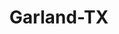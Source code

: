---
title: Garland-TX
slug: garland-tx
f_state:
- cms/state/texas.md
f_locations:
- cms/payday-loan/abc-cash-plus-788.md
- cms/payday-loan/advance-america-2324.md
- cms/payday-loan/advance-america-2365.md
- cms/payday-loan/advance-america-2366.md
- cms/payday-loan/advance-check-cashing-3267.md
- cms/payday-loan/ar-check-cash-4768.md
- cms/payday-loan/c-o-l-financial-5671.md
- cms/payday-loan/cash-store-8563.md
- cms/payday-loan/cash-store-8590.md
- cms/payday-loan/check-go-9963.md
- cms/payday-loan/check-into-cash-12485.md
- cms/payday-loan/check-store-14073.md
- cms/payday-loan/check-store-14074.md
- cms/payday-loan/chek-cash-inc-14886.md
- cms/payday-loan/cheyenne-servicing-corporation-ltd-14960.md
- cms/payday-loan/double-s-inc-16142.md
- cms/payday-loan/double-s-inc-16143.md
- cms/payday-loan/first-cash-advance-18518.md
- cms/payday-loan/glover-tex-19028.md
- cms/payday-loan/glover-tex-check-cashing-19029.md
- cms/payday-loan/hyatt-virtus-19526.md
- cms/payday-loan/image-1-funding-19540.md
- cms/payday-loan/j-b-check-cashing-19759.md
- cms/payday-loan/j-b-convenience-store-19760.md
- cms/payday-loan/jamals-checks-novel-jam-19833.md
- cms/payday-loan/l-d-foods-inc-20170.md
- cms/payday-loan/one-percent-check-cashed-23256.md
- cms/payday-loan/one-star-check-cashing-1-23265.md
- cms/payday-loan/one-star-food-mart-23266.md
- cms/payday-loan/one-stop-check-cashing-23277.md
- cms/payday-loan/pls-check-cashers-of-texa-24427.md
- cms/payday-loan/purpose-money-24747.md
- cms/payday-loan/rent-a-center-25936.md
- cms/payday-loan/tex-glover-27231.md
- cms/payday-loan/th-e-cash-store-27336.md
- cms/payday-loan/th-e-check-store-27488.md
updated-on: '2024-05-30T13:41:28.615Z'
created-on: '2024-05-30T13:41:28.615Z'
published-on: '2024-05-30T13:54:32.469Z'
f_city: Garland
layout: '[city].html'
tags: city
---